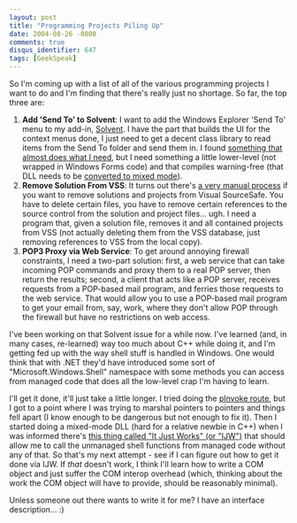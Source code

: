 ```yaml
---
layout: post
title: "Programming Projects Piling Up"
date: 2004-08-26 -0800
comments: true
disqus_identifier: 647
tags: [GeekSpeak]
---
```

So I'm coming up with a list of all of the various programming projects
I want to do and I'm finding that there's really just no shortage. So
far, the top three are:
1.  **Add 'Send To' to Solvent**: I want to add the Windows Explorer
    'Send To' menu to my add-in,
    [Solvent](/archive/2004/06/25/solvent-power-toys-for-visual-studio-.net.aspx).
    I have the part that builds the UI for the context menus done, I
    just need to get a decent class library to read items from the Send
    To folder and send them in. I found [something that almost does what
    I need](http://www.thecodeproject.com/csharp/sendto.asp), but I need
    something a little lower-level (not wrapped in Windows Forms code)
    and that compiles warning-free (that DLL needs to be [converted to
    mixed
    mode](http://msdn.microsoft.com/library/default.asp?url=/library/en-us/vcmex/html/vcconconvertingmanagedextensionsforcprojectsfrompureintermediatelanguagetomixedmode.asp)).
2.  **Remove Solution From VSS**: It turns out there's [a very manual
    process](http://www.knowdotnet.com/articles/removefromsourcesafe.html)
    if you want to remove solutions and projects from Visual SourceSafe.
    You have to delete certain files, you have to remove certain
    references to the source control from the solution and project
    files... ugh. I need a program that, given a solution file, removes
    it and all contained projects from VSS (not actually deleting them
    from the VSS database, just removing references to VSS from the
    local copy).
3.  **POP3 Proxy via Web Service**: To get around annoying firewall
    constraints, I need a two-part solution: first, a web service that
    can take incoming POP commands and proxy them to a real POP server,
    then return the results; second, a client that acts like a POP
    server, receives requests from a POP-based mail program, and ferries
    those requests to the web service. That would allow you to use a
    POP-based mail program to get your email from, say, work, where they
    don't allow POP through the firewall but have no restrictions on web
    access.


 I've been working on that Solvent issue for a while now. I've learned
(and, in many cases, re-learned) way too much about C++ while doing it,
and I'm getting fed up with the way shell stuff is handled in Windows.
One would think that with .NET they'd have introduced some sort of
"Microsoft.Windows.Shell" namespace with some methods you can access
from managed code that does all the low-level crap I'm having to learn.

 I'll get it done, it'll just take a little longer. I tried doing the
[pInvoke route](http://www.pinvoke.net/), but I got to a point where I
was trying to marshal pointers to pointers and things fell apart (I know
enough to be dangerous but not enough to fix it). Then I started doing a
mixed-mode DLL (hard for a relative newbie in C++) when I was informed
there's [this thing called "It Just Works" (or
"IJW")](http://msdn.microsoft.com/library/default.asp?url=/library/en-us/vcmxspec/html/vcmg_PlatformInvocationServices.asp)
that should allow me to call the unmanaged shell functions from managed
code without any of that. So that's my next attempt - see if I can
figure out how to get it done via IJW. If *that* doesn't work, I think
I'll learn how to write a COM object and just suffer the COM interop
overhead (which, thinking about the work the COM object will have to
provide, should be reasonably minimal).

 Unless someone out there wants to write it for me? I have an interface
description... :)
